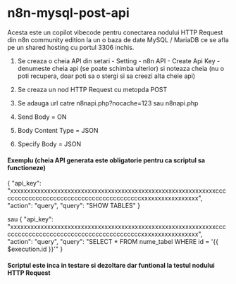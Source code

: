 # n8n-mysql-post-api
Acesta este un copilot vibecode pentru conectarea nodului HTTP Request din n8n community edition la un o baza de date MySQL / MariaDB ce se afla pe un shared hosting cu portul 3306 inchis.

1. Se creaza o cheia API din setari - Setting - n8n API - Create Api Key - denumeste cheia api (se poate schimba ulterior) si noteaza cheia (nu o poti recupera, doar poti sa o stergi si sa creezi alta cheie api)

2. Se creaza un nod HTTP Request cu metopda POST

3. Se adauga url catre n8napi.php?nocache=123 sau n8napi.php

4. Send Body = ON

5. Body Content Type = JSON

6. Specify Body = JSON

#### Exemplu (cheia API generata este obligatorie pentru ca scriptul sa functioneze)
{
  "api_key": "xxxxxxxxxxxxxxxxxxxxxxxxxxxxxxxxxxxxxxxxxxxxxxxxxxxxxxxxxxxxxcccccccccccccccccccccccccccccccccccccccccxxxxxxxxxxxxxxxxx",
  "action": "query",
  "query": "SHOW TABLES"
}

sau 
{
  "api_key": "xxxxxxxxxxxxxxxxxxxxxxxxxxxxxxxxxxxxxxxxxxxxxxxxxxxxxxxxxxxxxcccccccccccccccccccccccccccccccccccccccccxxxxxxxxxxxxxxxxx",
  "action": "query",
  "query": "SELECT * FROM nume_tabel WHERE id = '{{ $execution.id }}'"
}

#### Scriptul este inca in testare si dezoltare dar funtional la testul nodului HTTP Request
